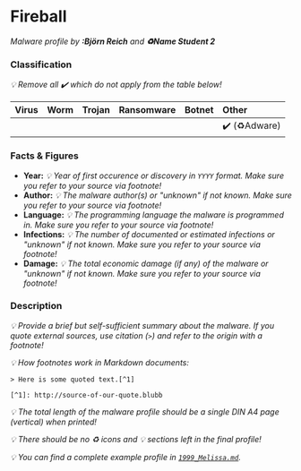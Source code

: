 # Fireball

_Malware profile by **:Björn Reich** and **:recycle:Name Student 2**_

### Classification

_:bulb: Remove all :heavy_check_mark: which do not apply from the table below!_

| Virus              | Worm               | Trojan             | Ransomware         | Botnet             | Other                                   |
|:-------------------|:-------------------|:-------------------|:-------------------|:-------------------|:----------------------------------------|
|                    |                    |                    |                    |                    | :heavy_check_mark: (:recycle:Adware)    |

### Facts & Figures

* **Year:** _:bulb: Year of first occurence or discovery in `YYYY` format. Make sure you refer to your source via footnote!_
* **Author:** _:bulb: The malware author(s) or "unknown" if not known. Make sure you refer to your source via footnote!_
* **Language:** _:bulb: The programming language the malware is programmed in. Make sure you refer to your source via footnote!_
* **Infections:** _:bulb: The number of documented or estimated infections or "unknown" if not known. Make sure you refer to your source via footnote!_
* **Damage:** _:bulb: The total economic damage (if any) of the malware or "unknown" if not known. Make sure you refer to your source via footnote!_

### Description

_:bulb: Provide a brief but self-sufficient summary about the malware. If you quote external sources, use citation (`>`) and refer to the origin with a footnote!_

_:bulb: How footnotes work in Markdown documents:_

```
> Here is some quoted text.[^1]

[^1]: http://source-of-our-quote.blubb
```

_:bulb: The total length of the malware profile should be a single DIN A4 page (vertical) when printed!_

_:bulb: There should be no :recycle: icons and :bulb: sections left in the final profile!_

_:bulb: You can find a complete example profile in [`1999_Melissa.md`](1999_Melissa.md)._

